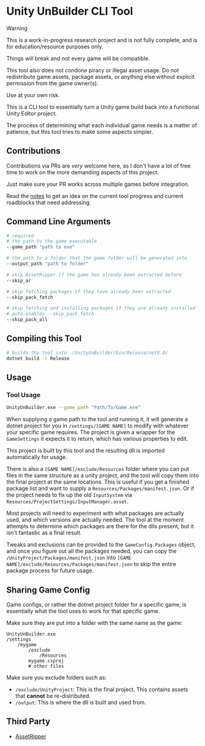# Unity UnBuilder CLI Tool

> [!WARNING]  
> This is a work-in-progress research project and is not fully complete,
> and is for education/resource purposes only.
>
> Things will break and not every game will be compatible.
>
> This tool also does not condone piracy or illegal asset usage.
> Do not redistribute game assets, package assets, or anything else without
> explicit permission from the game owner(s).
>
> Use at your own risk.

This is a CLI tool to essentially turn a Unity game build back into a functional Unity Editor project.

The process of determining what each individual game needs is a matter of patience, but this tool tries
to make some aspects simpler.

## Contributions

Contributions via PRs are *very* welcome here, as I don't have a lot of free time to work on the more demanding aspects of this project.

Just make sure your PR works across multiple games before integration.

Read the [notes](notes.md) to get an idea on the current tool progress and current roadblocks that need addressing.


## Command Line Arguments
```bash
# required
# the path to the game executable
--game_path "path to exe"

# the path to a folder that the game folder will be generated into
--output_path "path to folder"

# skip AssetRipper if the game has already been extracted before
--skip_ar

# skip fetching packages if they have already been extracted
--skip_pack_fetch

# skip fetching and installing packages if they are already installed
# auto-enables --skip_pack_fetch
--skip_pack_all
```

## Compiling this Tool

```bash
# builds the tool into ./UnityUnBuilder/bin/Release/net9.0/
dotnet build -c Release
```

## Usage

### Tool Usage

```bash
UnityUnBuilder.exe --game_path "Path/To/Game.exe"
```

When supplying a game path to the tool and running it, it will generate a dotnet project for you in `/settings/[GAME NAME]` to modify with whatever your specific game requires.
The project is given a wrapper for the `GameSettings` it expects it to return, which has various properties to edit.

This project is built by this tool and the resulting dll is imported automatically for usage.

There is also a `[GAME NAME]/exclude/Resources` folder where you can put files in the same structure as a unity project, and the tool will copy them into
the final project at the same locations. This is useful if you get a finished package list and want to supply a `Resources/Packages/manifest.json`. Or if
the project needs to fix up the old `InputSystem` via `Resources/ProjectSettings/InputManager.asset`.

Most projects will need to experiment with what packages are actually used, and which versions are actually needed. The tool at the moment
attempts to determine which packages are there for the dlls present, but it isn't fantastic as a final result.

Tweaks and exclusions can be provided
to the `GameConfig.Packages` object, and once you figure out all the packages needed, you can copy the `/UnityProject/Packages/manifest.json` into `[GAME NAME]/exclude/Resources/Packages/manifest.json` to skip the entire package process for future usage.

## Sharing Game Config

Game configs, or rather the dotnet project folder for a specific game, is essentially what the tool uses to work for that specific game.

Make sure they are put into a folder with the same name as the game:
```
UnityUnBuilder.exe
/settings
    /mygame
        /exclude
            /Resources
        mygame.csproj
        # other files
```

Make sure you exclude folders such as:
- `/exclude/UnityProject`: This is the final project. This contains assets that **cannot** be re-distributed.
- `/output`: This is where the dll is built and used from.

## Third Party

- [AssetRipper](https://github.com/AssetRipper/AssetRipper)

